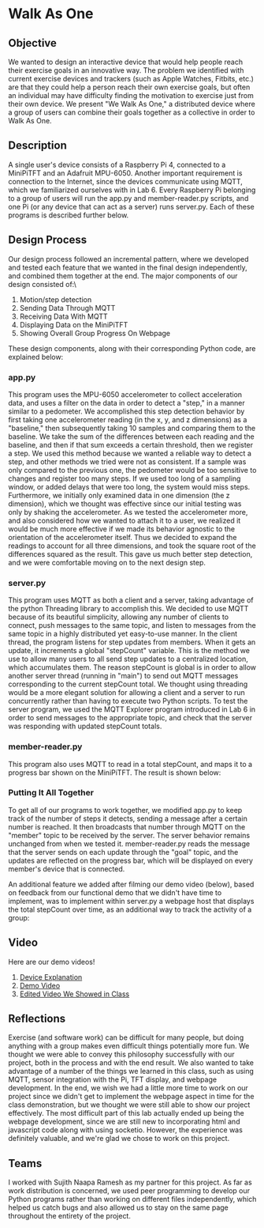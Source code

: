 # Walk As One

## Objective
We wanted to design an interactive device that would help people reach their exercise goals in an innovative way. The problem we identified with current exercise devices and trackers (such as Apple Watches, Fitbits, etc.) are that they could help a person reach their own exercise goals, but often an individual may have difficulty finding the motivation to exercise just from their own device. We present "We Walk As One," a distributed device where a group of users can combine their goals together
as a collective in order to Walk As One.

## Description
A single user's device consists of a Raspberry Pi 4, connected to a MiniPiTFT and an Adafruit MPU-6050. Another important requirement is connection to the Internet, since the devices communicate using MQTT, which we familiarized ourselves with in Lab 6. Every Raspberry Pi belonging to a group of users will run the app.py and member-reader.py 
scripts, and one Pi (or any device that can act as a server) runs server.py. Each of these programs is described further below.

## Design Process
Our design process followed an incremental pattern, where we developed and tested each feature that we wanted in the final design independently, and combined them together at the end. The major components of our design consisted of:\ 
1. Motion/step detection
2. Sending Data Through MQTT
3. Receiving Data With MQTT
4. Displaying Data on the MiniPiTFT
5. Showing Overall Group Progress On Webpage

These design components, along with their corresponding Python code, are explained below:

### app.py
This program uses the MPU-6050 accelerometer to collect acceleration data, and uses a filter on the data in order to detect a "step," in a manner similar to a pedometer. 
We accomplished this step detection 
behavior by first taking one accelerometer reading (in the x, y, and z dimensions) as a "baseline," then subsequently taking 10 samples
and comparing them to the baseline. We take the sum of the differences between each reading and the baseline, and then if that sum exceeds a certain threshold, then we 
register a step. We used this method because we wanted a reliable way to detect a step, and other methods we tried were not as consistent. If a sample was only compared to the previous one, the pedometer would be too sensitive to changes and register too many steps. If we used too long of a sampling window, or added delays that were too long, the system would miss steps. 
Furthermore, we initially only examined data in one dimension (the z dimension), which we thought was effective since our initial testing was only by shaking the accelerometer. 
As we tested the accelerometer more, and also considered how we wanted to attach it to a user, we realized it would be much more effective if we made its behavior agnostic to
the orientation of the accelerometer itself. Thus we decided to expand the readings to account for all three dimensions, and took the square root of the differences squared as the result. This gave us much better step detection, and we were comfortable moving on to the next design step.

### server.py
This program uses MQTT as both a client and a server, taking advantage of the python Threading library to accomplish this. We decided to use MQTT because of its beautiful simplicity, allowing any number of clients to connect, push messages to the same topic, and listen to messages from the same topic in a highly distributed yet easy-to-use manner. In the client thread, the program listens for step updates from members. When it gets an update, it increments a global "stepCount" variable. This is the method we use to allow many users to all send step updates to a 
centralized location, which accumulates them. The reason stepCount is global is in order to allow another server thread (running in "main") to send out MQTT messages corresponding to the current stepCount total. We thought using threading would be a more elegant solution for allowing a client and a server to run concurrently rather than having to execute two Python scripts.
To test the server program, we used the MQTT Explorer program introduced in Lab 6 in order to send messages to the appropriate topic, and check that the server was responding with updated stepCount totals.

### member-reader.py
This program also uses MQTT to read in a total stepCount, and maps it to a progress bar shown on the MiniPiTFT. The result is shown below:


### Putting It All Together
To get all of our programs to work together, we modified app.py to keep track of the number of steps it detects, sending a message after a certain number is reached. It then broadcasts that number through MQTT on the "member" topic to be received by the server. The server behavior remains unchanged from when we tested it. member-reader.py reads the message that the server sends on each update through 
the "goal" topic, and the updates are reflected on the progress bar, which will be displayed on every member's device that is connected.

An additional feature we added after filming our demo video (below), based on feedback from our functional demo that we didn't have time to implement, was to implement within server.py
a webpage host that displays the total stepCount over time, as an additional way to track the activity of a group:

## Video
Here are our demo videos!
1. [Device Explanation](https://drive.google.com/file/d/1Q2UmhhDiq2YnH0HOuFTd2Yv1kTwAkwFC/view?usp=sharing)
2. [Demo Video](https://drive.google.com/file/d/18brt5WscvJwN8dK8VTIqkXXAIoyJSPlT/view?usp=sharing)
3. [Edited Video We Showed in Class](https://drive.google.com/file/d/1TlNYVYbU1G9MFd2cv2dusruymZlbddWb/view?usp=sharing)

## Reflections
Exercise (and software work) can be difficult for many people, but doing anything with a group makes even difficult things potentially more fun. We thought we were able to convey this philosophy successfully with our project, both in the process and with the end result. We also wanted to take advantage of 
a number of the things we learned in this class, such as using MQTT, sensor integration with the Pi, TFT display, and webpage development. In the end, we wish we had a little more time to work on our project since we didn't get to implement the 
webpage aspect in time for the class demonstration, but we thought we were still able to show our project effectively. The most difficult part of this lab
actually ended up being the webpage development, since we are still new to incorporating html and javascript code along with using socketio. However,
the experience was definitely valuable, and we're glad we chose to work on this project.

## Teams

I worked with Sujith Naapa Ramesh as my partner for this project. As far as work distribution is concerned, we used peer programming to develop our Python programs rather than working on different files independently, which helped us catch bugs and also allowed us to stay on the same page throughout the entirety of the project.
